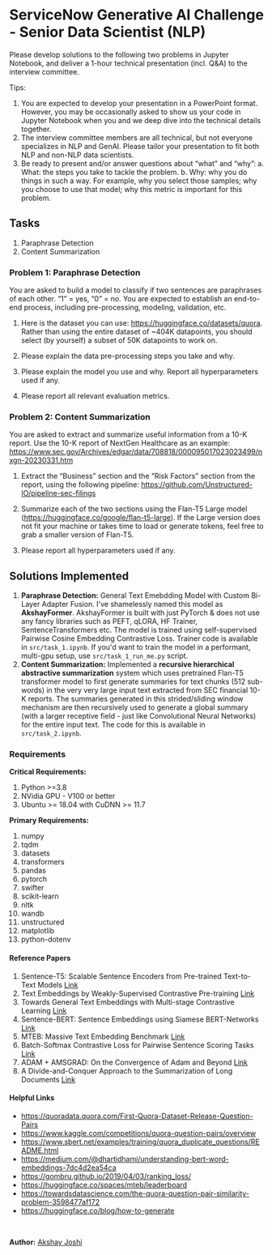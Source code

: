 # ServiceNow Generative AI Challenge - Senior Data Scientist (NLP)

Please develop solutions to the following two problems in Jupyter Notebook, and deliver a 1-hour technical presentation (incl. Q&A) to the interview committee.

Tips:

1. You are expected to develop your presentation in a PowerPoint format. However, you may be occasionally asked to show us your code in Jupyter Notebook when you and we deep dive into the technical details together.
2. The interview committee members are all technical, but not everyone specializes in NLP and GenAI. Please tailor your presentation to fit both NLP and non-NLP data scientists.
3. Be ready to present and/or answer questions about “what” and “why”:
a. What: the steps you take to tackle the problem.
b. Why: why you do things in such a way. For example, why you select those samples; why you choose to use that model; why this metric is important for this problem.

## Tasks

1. Paraphrase Detection
2. Content Summarization

### Problem 1: Paraphrase Detection

You are asked to build a model to classify if two sentences are paraphrases of each other. “1” = yes, “0” = no. You are expected to establish an end-to-end process, including pre-processing, modeling, validation, etc.

1. Here is the dataset you can use: https://huggingface.co/datasets/quora. Rather than using the entire dataset of ~404K datapoints, you should select (by yourself) a subset of 50K datapoints to work on.

2. Please explain the data pre-processing steps you take and why.

3. Please explain the model you use and why. Report all hyperparameters used if any.

4. Please report all relevant evaluation metrics.

### Problem 2: Content Summarization

You are asked to extract and summarize useful information from a 10-K report. Use the 10-K report of NextGen Healthcare as an example: https://www.sec.gov/Archives/edgar/data/708818/000095017023023499/nxgn-20230331.htm

1. Extract the “Business” section and the “Risk Factors” section from the report, using the following pipeline: https://github.com/Unstructured-IO/pipeline-sec-filings

2. Summarize each of the two sections using the Flan-T5 Large model (https://huggingface.co/google/flan-t5-large). If the Large version does not fit your machine or takes time to load or generate tokens, feel free to grab a smaller version of Flan-T5.

3. Please report all hyperparameters used if any.

## Solutions Implemented

1. **Paraphrase Detection:** General Text Emebdding Model with Custom Bi-Layer Adapter Fusion. I've shamelessly named this model as **AkshayFormer**. AkshayFormer is built with just PyTorch & does not use any fancy libraries such as PEFT, qLORA, HF Trainer, SentenceTransformers etc. The model is trained using self-supervised Pairwise Cosine Embedding Contrastive Loss. Trainer code is available in `src/task_1.ipynb`. If you'd want to train the model in a performant, multi-gpu setup, use `src/task_1_run_me.py` script.
2. **Content Summarization:** Implemented a **recursive hierarchical abstractive summarization** system which uses pretrained Flan-T5 transformer model to first generate summaries for text chunks (512 sub-words) in the very very large input text extracted from SEC financial 10-K reports. The summaries generated in this strided/sliding window mechanism are then recursively used to generate a global summary (with a larger receptive field - just like Convolutional Neural Networks) for the entire input text. The code for this is available in `src/task_2.ipynb`.


### Requirements

**Critical Requirements:**

1. Python >=3.8
2. NVidia GPU - V100 or better
3. Ubuntu >= 18.04 with CuDNN >= 11.7

**Primary Requirements:**

1. numpy
2. tqdm
3. datasets
4. transformers
5. pandas
6. pytorch
7. swifter
8. scikit-learn
9. nltk
10. wandb
11. unstructured
12. matplotlib
13. python-dotenv

#### Reference Papers

1. Sentence-T5: Scalable Sentence Encoders from Pre-trained Text-to-Text Models [Link](https://arxiv.org/abs/2108.08877)
2. Text Embeddings by Weakly-Supervised Contrastive Pre-training [Link](https://arxiv.org/abs/2212.03533)
3. Towards General Text Embeddings with Multi-stage Contrastive Learning [Link](https://arxiv.org/abs/2308.03281)
4. Sentence-BERT: Sentence Embeddings using Siamese BERT-Networks [Link](https://arxiv.org/abs/1908.10084)
5. MTEB: Massive Text Embedding Benchmark [Link](https://arxiv.org/abs/2210.07316)
6. Batch-Softmax Contrastive Loss for Pairwise Sentence Scoring Tasks [Link](https://aclanthology.org/2022.naacl-main.9/)
7. ADAM + AMSGRAD: On the Convergence of Adam and Beyond [Link](https://openreview.net/forum?id=ryQu7f-RZ)
8. A Divide-and-Conquer Approach to the Summarization of Long Documents [Link](https://ieeexplore.ieee.org/document/9257174)

#### Helpful Links

- https://quoradata.quora.com/First-Quora-Dataset-Release-Question-Pairs
- https://www.kaggle.com/competitions/quora-question-pairs/overview
- https://www.sbert.net/examples/training/quora_duplicate_questions/README.html
- https://medium.com/@dhartidhami/understanding-bert-word-embeddings-7dc4d2ea54ca
- https://gombru.github.io/2019/04/03/ranking_loss/
- https://huggingface.co/spaces/mteb/leaderboard
- https://towardsdatascience.com/the-quora-question-pair-similarity-problem-3598477af172
- https://huggingface.co/blog/how-to-generate

&nbsp;

**Author:** [Akshay Joshi](https://www.linkedin.com/in/akkshayjoshii)
